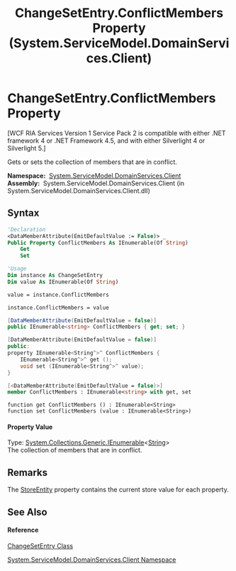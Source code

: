 ﻿---
title: ChangeSetEntry.ConflictMembers Property  (System.ServiceModel.DomainServices.Client)
TOCTitle: ConflictMembers Property
ms:assetid: P:System.ServiceModel.DomainServices.Client.ChangeSetEntry.ConflictMembers
ms:mtpsurl: https://msdn.microsoft.com/en-us/library/system.servicemodel.domainservices.client.changesetentry.conflictmembers(v=VS.91)
ms:contentKeyID: 28755059
ms.date: 01/27/2012
mtps_version: v=VS.91
f1_keywords:
- System.ServiceModel.DomainServices.Client.ChangeSetEntry.ConflictMembers
- System.ServiceModel.DomainServices.Client.ChangeSetEntry.get_ConflictMembers
- System.ServiceModel.DomainServices.Client.ChangeSetEntry.set_ConflictMembers
dev_langs:
- CSharp
- JScript
- VB
- FSharp
- c++
api_location:
- System.ServiceModel.DomainServices.Client.dll
api_name:
- System.ServiceModel.DomainServices.Client.ChangeSetEntry.ConflictMembers
- System.ServiceModel.DomainServices.Client.ChangeSetEntry.get_ConflictMembers
- System.ServiceModel.DomainServices.Client.ChangeSetEntry.set_ConflictMembers
api_type:
- Managed
topic_type:
- apiref
- kbSyntax
product_family_name: VS
ROBOTS: INDEX,FOLLOW
---

# ChangeSetEntry.ConflictMembers Property

\[WCF RIA Services Version 1 Service Pack 2 is compatible with either .NET framework 4 or .NET Framework 4.5, and with either Silverlight 4 or Silverlight 5.\]

Gets or sets the collection of members that are in conflict.

**Namespace:**  [System.ServiceModel.DomainServices.Client](ff422479\(v=vs.91\).md)  
**Assembly:**  System.ServiceModel.DomainServices.Client (in System.ServiceModel.DomainServices.Client.dll)

## Syntax

``` vb
'Declaration
<DataMemberAttribute(EmitDefaultValue := False)> _
Public Property ConflictMembers As IEnumerable(Of String)
    Get
    Set
```

``` vb
'Usage
Dim instance As ChangeSetEntry
Dim value As IEnumerable(Of String)

value = instance.ConflictMembers

instance.ConflictMembers = value
```

``` csharp
[DataMemberAttribute(EmitDefaultValue = false)]
public IEnumerable<string> ConflictMembers { get; set; }
```

``` c++
[DataMemberAttribute(EmitDefaultValue = false)]
public:
property IEnumerable<String^>^ ConflictMembers {
    IEnumerable<String^>^ get ();
    void set (IEnumerable<String^>^ value);
}
```

``` fsharp
[<DataMemberAttribute(EmitDefaultValue = false)>]
member ConflictMembers : IEnumerable<string> with get, set
```

``` jscript
function get ConflictMembers () : IEnumerable<String>
function set ConflictMembers (value : IEnumerable<String>)
```

#### Property Value

Type: [System.Collections.Generic.IEnumerable](https://msdn.microsoft.com/en-us/library/9eekhta0)\<[String](https://msdn.microsoft.com/en-us/library/s1wwdcbf)\>  
The collection of members that are in conflict.  

## Remarks

The [StoreEntity](ff422091\(v=vs.91\).md) property contains the current store value for each property.

## See Also

#### Reference

[ChangeSetEntry Class](ff422693\(v=vs.91\).md)

[System.ServiceModel.DomainServices.Client Namespace](ff422479\(v=vs.91\).md)

